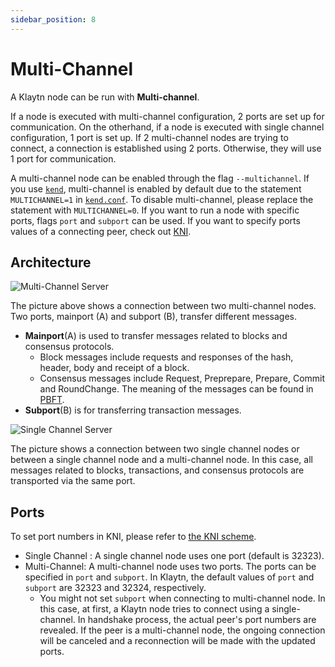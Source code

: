 ```yaml
---
sidebar_position: 8
---
```


# Multi-Channel

A Klaytn node can be run with **Multi-channel**.

If a node is executed with multi-channel configuration, 2 ports are set up for communication. On the otherhand, if a node is executed with single channel configuration, 1 port is set up.
If 2 multi-channel nodes are trying to connect, a connection is established using 2 ports. Otherwise, they will use 1 port for communication.

A multi-channel node can be enabled through the flag `--multichannel`. If you use [`kend`](../nodes/endpoint-node/install-endpoint-nodes.md), multi-channel is enabled by default due to the statement `MULTICHANNEL=1` in [`kend.conf`](../nodes/endpoint-node/install-endpoint-nodes.md). To disable multi-channel, please replace the statement with `MULTICHANNEL=0`.
If you want to run a node with specific ports, flags `port` and `subport` can be used. If you want to specify ports values of a connecting peer, check out [KNI](./kni.md).

## Architecture <a id="architecture"></a>

![Multi-Channel Server](/img/learn/multichannel.png)

The picture above shows a connection between two multi-channel nodes.
Two ports, mainport (A) and subport (B), transfer different messages.
* **Mainport**(A) is used to transfer messages related to blocks and consensus protocols.
  * Block messages include requests and responses of the hash, header, body and receipt of a block.
  * Consensus messages include Request, Preprepare, Prepare, Commit and RoundChange. The meaning of the messages can be found in [PBFT](./consensus-mechanism.md#pbft-practical-byzantine-fault-tolerance).
* **Subport**(B) is for transferring transaction messages.

![Single Channel Server](/img/learn/singlechannel.png)

The picture shows a connection between two single channel nodes or between a single channel node and a multi-channel node.
In this case, all messages related to blocks, transactions, and consensus protocols are transported via the same port.

## Ports  <a id="multichannel-port"></a>

To set port numbers in KNI, please refer to [the KNI scheme](./kni.md).
* Single Channel : A single channel node uses one port (default is 32323).
* Multi-Channel: A multi-channel node uses two ports. The ports can be specified in `port` and `subport`. In Klaytn, the default values of `port` and `subport` are 32323 and 32324, respectively.
    * You might not set `subport` when connecting to multi-channel node. In this case, at first, a Klaytn node tries to connect using a single-channel. In handshake process, the actual peer's port numbers are revealed. If the peer is a multi-channel node, the ongoing connection will be canceled and a reconnection will be made with the updated ports.
